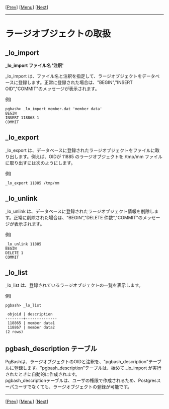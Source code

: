 [[Prev](./usage08-j.md)] [[Menu](./readme.md)] [[Next](./usage11-j.md)]

* * *

# ラージオブジェクトの取扱

## _lo_import<a id="LO_IMPORT" name="LO_IMPORT">&nbsp;</a>

**_lo_import ファイル名 '注釈'**  

_lo_import は、ファイル名と注釈を指定して、ラージオブジェクトをデータベースに登録します。正常に登録された場合は、"BEGIN","INSERT OID","COMMIT"のメッセージが表示されます。  

例)  

    pgbash> _lo_import member.dat 'member data'  
    BEGIN  
    INSERT 118868 1  
    COMMIT  

## _lo_export<a id="LO_EXPORT" name="LO_EXPORT">&nbsp;</a>

_lo_export は、データベースに登録されたラージオブジェクトをファイルに取り出します。例えば、OIDが 11885 のラージオブジェクトを /tmp/mm ファイルに取り出すには次のようにします。  

例)  

    _lo_export 11885 /tmp/mm  

## _lo_unlink<a id="LO_UNLINK" name="LO_UNLINK">&nbsp;</a>

_lo_unlink は、データベースに登録されたラージオブジェクト情報を削除します。正常に削除された場合は、"BEGIN","DELETE 件数","COMMIT"のメッセージが表示されます。  

例)  

    _lo_unlink 11885  
    BEGIN  
    DELETE 1  
    COMMIT  

## _lo_list<a id="LO_LIST" name="LO_LIST">&nbsp;</a>

_lo_list は、登録されているラージオブジェクトの一覧を表示します。  

例)  

    pgbash> _lo_list  
    
     objoid | description
    --------+--------------
     118865 | member data1
     118867 | member data2
    (2 rows)

## pgbash_description テーブル<a id="DESCRIPTION" name="DESCRIPTION">&nbsp;</a>

PgBashは、ラージオブジェクトのOIDと注釈を、"pgbash_description"テーブルに登録します。"pgbash_description"テーブルは、始めて _lo_import が実行されたときに自動的に作成されます。  
pgbash_descriptionテーブルは、ユーザの権限で作成されるため、Postgresスーパユーザでなくても、ラージオブジェクトの登録が可能です。  

* * *

[[Prev](./usage08-j.md)] [[Menu](./readme.md)] [[Next](./usage11-j.md)]
